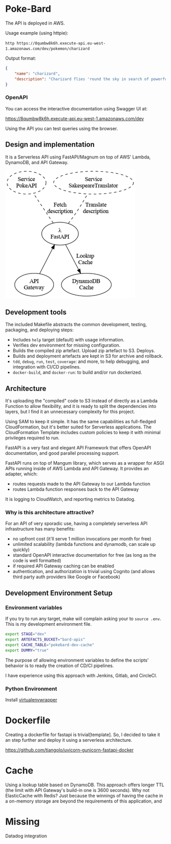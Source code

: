 # Poke-Bard


The API is deployed in AWS.

Usage example (using httpie):

`http https://8qumbw8k6h.execute-api.eu-west-1.amazonaws.com/dev/pokemon/charizard`

Output format:

``` json
{
    "name": "charizard",
    "description": "Charizard flies 'round the sky in search of powerful opponents. 't breathes fire of such most wondrous heat yond 't melts aught. However, 't nev'r turns its fiery breath on any opponent weaker than itself."
}
```

### OpenAPI

You can access the interactive documentation using Swagger UI at:

https://8qumbw8k6h.execute-api.eu-west-1.amazonaws.com/dev

Using the API you can test queries using the browser.


## Design and implementation

It is a Serverless API using FastAPI/Magnum on top of AWS' Lambda, DynamoDB,
and API Gateway.

![pipeline diagram](doc/pipeline.png "Pipeline Diagram")

## Development tools

The included Makefile abstracts the common development, testing, packaging, and
deploying steps:

- Includes `help` target (default) with usage information.
- Verifies dev environment for missing configuration.
- Builds the compiled zip artefact. Upload zip artefact to S3. Deploys.
- Builds and deployment artefacts are kept in S3 for archive and rollback.
- `tdd`, `debug`, `run`, `test`, `coverage`: and more, to help debugging, and
  integration with CI/CD pipelines.
- `docker-build`, and `docker-run`: to build and/or run dockerized.

## Architecture

It's uploading the "compiled" code to S3 instead of directly as a Lambda
Function to allow flexibility, and it is ready to split the dependencies into
layers, but I find it an unnecessary complexity for this project.

Using SAM to keep it simple. It has the same capabilities as full-fledged
CloudFormation, but it's better suited for Serverless applications.
The CloudFormation Template includes custom policies to keep it with minimal
privileges required to run.

FastAPI is a very fast and elegant API Framework that offers OpenAPI
documentation, and good parallel processing support.

FastAPI runs on top of Mangum library, which serves as a wrapper for ASGI APIs
running inside of AWS Lambda and API Gateway. It provides an adapter, which:

- routes requests made to the API Gateway to our Lambda function
- routes Lambda function responses back to the API Gateway

It is logging to CloudWatch, and reporting metrics to Datadog.

### Why is this architecture attractive?

For an API of very sporadic use, having a completely serverless API
infrastructure has many benefits:

- no upfront cost (it'll serve 1 million invocations per month for free)
- unlimited scalability (lambda functions and dynamodb, can scale up quickly)
- standard OpenAPI interactive documentation for free (as long as the code is
  well formatted)
- if required API Gateway caching can be enabled
- authentication, and authorization is trivial using Cognito (and allows third
  party auth providers like Google or Facebook)




## Development Environment Setup

### Environment variables

If you try to run any target, make will complain asking your to `source .env`.
This is my development environment file.

``` sh
export STAGE="dev"
export ARTEFACTS_BUCKET="bard-apis"
export CACHE_TABLE="pokebard-dev-cache"
export DUMMY="true"
```

The purpose of allowing environment variables to define the scripts' behavior
is to ready the creation of CD/CI pipelines.

I have experience using this approach with Jenkins, Gitlab, and CircleCI.

### Python Environment

Install [virtualenvwrapper](https://virtualenvwrapper.readthedocs.io/en/latest/install.html)

# Dockerfile

Creating a dockerfile for fastapi is trivial[template]. So, I decided to take
it an step further and deploy it using a serverless architecture.

https://github.com/tiangolo/uvicorn-gunicorn-fastapi-docker

# Cache

Using a lookup table based on DynamoDB.
This approach offers longer TTL (the limit with API Gateway's build-in one is 3600 seconds).
Why not ElasticCache with Redis? Just because the winnings of having the cache in a on-memory storage are beyond the requirements of this application, and 

# Missing

Datadog integration
